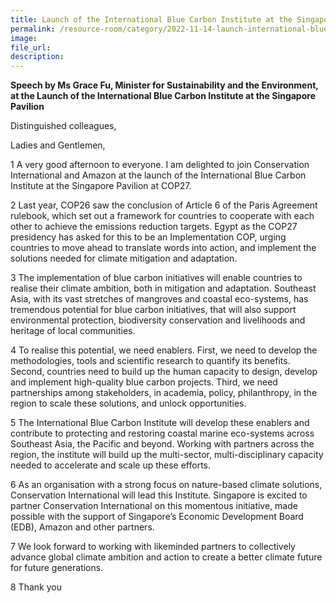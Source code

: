 ```yaml
---  
title: Launch of the International Blue Carbon Institute at the Singapore Pavilion - Ms Grace Fu
permalink: /resource-room/category/2022-11-14-launch-international-blue-carbon-institute-at-the-sg-pavilion
image:  
file_url:  
description:  
---  
```


**Speech by Ms Grace Fu, Minister for Sustainability and the Environment, at the Launch of the International Blue Carbon Institute at the Singapore Pavilion**

Distinguished colleagues,

Ladies and Gentlemen,

1 A very good afternoon to everyone. I am delighted to join Conservation International and Amazon at the launch of the International Blue Carbon Institute at the Singapore Pavilion at COP27.

2 Last year, COP26 saw the conclusion of Article 6 of the Paris Agreement rulebook, which set out a framework for countries to cooperate with each other to achieve the emissions reduction targets. Egypt as the COP27 presidency has asked for this to be an Implementation COP, urging countries to move ahead to translate words into action, and implement the solutions needed for climate mitigation and adaptation. 

3 The implementation of blue carbon initiatives will enable countries to realise their climate ambition, both in mitigation and adaptation. Southeast Asia, with its vast stretches of mangroves and coastal eco-systems, has tremendous potential for blue carbon initiatives, that will also support environmental protection, biodiversity conservation and livelihoods and heritage of local communities.

4 To realise this potential, we need enablers. First, we need to develop the methodologies, tools and scientific research to quantify its benefits. Second, countries need to build up the human capacity to design, develop and implement high-quality blue carbon projects. Third, we need partnerships among stakeholders, in academia, policy, philanthropy, in the region to scale these solutions, and unlock opportunities.

5 The International Blue Carbon Institute will develop these enablers and contribute to protecting and restoring coastal marine eco-systems across Southeast Asia, the Pacific and beyond. Working with partners across the region, the institute will build up the multi-sector, multi-disciplinary capacity needed to accelerate and scale up these efforts. 

6 As an organisation with a strong focus on nature-based climate solutions, Conservation International will lead this Institute. Singapore is excited to partner Conservation International on this momentous initiative, made possible with the support of Singapore’s Economic Development Board (EDB), Amazon and other partners.

7 We look forward to working with likeminded partners to collectively advance global climate ambition and action to create a better climate future for future generations.

8 Thank you
